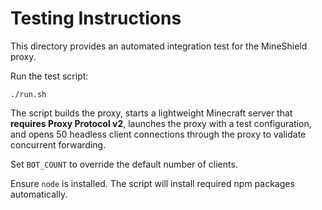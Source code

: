 # Testing Instructions

This directory provides an automated integration test for the MineShield proxy.

Run the test script:

```
./run.sh
```

The script builds the proxy, starts a lightweight Minecraft server that **requires Proxy Protocol v2**, launches the proxy with a test configuration, and opens 50 headless client connections through the proxy to validate concurrent forwarding.

Set `BOT_COUNT` to override the default number of clients.

Ensure `node` is installed. The script will install required npm packages automatically.
